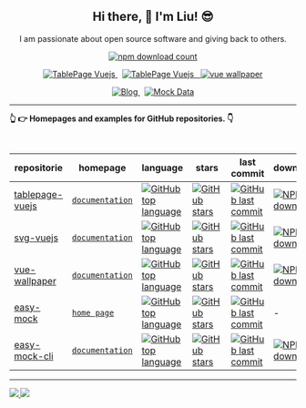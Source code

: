 <h2 align="center">Hi there, 👋 I'm Liu! 😎</h2>

<p align="center">I am passionate about open source software and giving back to others.</p>

<p align="center">
  <a href="https://www.npmjs.com/~og-liu">
    <img alt="npm download count" src="https://img.shields.io/badge/Total%20NPM%20DOWNLOAD-1.5K-822?style=for-the-badge&labelColor=822&logo=npm" />
  </a>
</p>


<p align="center">
  <a href="https://svg.ogliu.com">
    <img alt="TablePage Vuejs" src="https://img.shields.io/badge/-svg vuejs & svg组件-015a9c?style=for-the-badge&labelColor=015a9c&logoColor=FFF&logo=JustGiving" />
  </a>
  <span>&nbsp;</span>
  <a href="https://table.ogliu.com">
    <img alt="TablePage Vuejs" src="https://img.shields.io/badge/-Table Page & 表格页面组件-399?style=for-the-badge&labelColor=399&logoColor=FFF&logo=Elastic Stack" />
  <span>&nbsp;</span>
  <a href="https://github.com/og-liu/vue-wallpaper">
    <img alt="vue wallpaper" src="https://img.shields.io/badge/-wallpaper & 每日壁纸组件-d98706?style=for-the-badge&labelColor=d98706&logoColor=FFF&logo=Wattpad" />
  </a>
  </a>
</p>

<p align="center">
  <a href="https://ogliu.com">
    <img alt="Blog" src="https://img.shields.io/badge/ogliu.com & 个人博客-0088f5?style=for-the-badge&labelColor=0088f5&logo=Blogger&logoColor=FFF" />
  </a>
  <span>&nbsp;</span>
  <a href="https://mock.ogliu.com">
    <img alt="Mock Data" src="https://img.shields.io/badge/mock data & 数据模拟-ed4956?style=for-the-badge&logo=Reason Studios&logoColor=fff&labelColor=ed4956" />
  </a>
</p>

---

[comment]: <> (<details>)

[comment]: <> (  <summary>)

[comment]: <> (    <strong>👆 👉 Homepages and examples for GitHub repositories. 👇<strong>)

[comment]: <> (  </summary>)
    
<strong>👆 👉 Homepages and examples for GitHub repositories. 👇<strong>

<br>

| repositorie | homepage | language | stars | last commit | downloads |
  | --- | --- | --- | --- | --- | --- |
|[tablepage-vuejs](https://github.com/og-liu/tablepage-vuejs) | [`documentation`](https://table.ogliu.com) | [![GitHub top language](https://img.shields.io/github/languages/top/og-liu/tablepage-vuejs?style=flat-square)](https://github.com/og-liu/tablepage-vuejs) | [![GitHub stars](https://img.shields.io/github/stars/og-liu/tablepage-vuejs?style=flat-square)](https://github.com/og-liu/tablepage-vuejs/stargazers) | [![GitHub last commit](https://img.shields.io/github/last-commit/og-liu/tablepage-vuejs?style=flat-square&amp;label=commit)](https://github.com/og-liu/tablepage-vuejs/commits/main) | [![NPM downloads](https://img.shields.io/npm/dw/tablepage-vuejs?style=flat-square&amp;label=npm)](https://www.npmjs.com/package/tablepage-vuejs)
| [svg-vuejs](https://github.com/og-liu/svg-vuejs) | [`documentation`](https://svg.ogliu.com) | [![GitHub top language](https://img.shields.io/github/languages/top/og-liu/svg-vuejs?style=flat-square)](https://github.com/og-liu/svg-vuejs) | [![GitHub stars](https://img.shields.io/github/stars/og-liu/svg-vuejs?style=flat-square)](https://github.com/og-liu/svg-vuejs/stargazers) | [![GitHub last commit](https://img.shields.io/github/last-commit/og-liu/svg-vuejs?style=flat-square&amp;label=commit)](https://github.com/og-liu/svg-vuejs/commits/main) | [![NPM downloads](https://img.shields.io/npm/dw/svg-vuejs?style=flat-square&amp;label=npm)](https://www.npmjs.com/package/svg-vuejs)
[vue-wallpaper](https://github.com/og-liu/vue-wallpaper) | [`documentation`](https://github.com/og-liu/vue-wallpaper/blob/main/README.md) | [![GitHub top language](https://img.shields.io/github/languages/top/og-liu/vue-wallpaper?style=flat-square)](https://github.com/og-liu/vue-wallpaper) | [![GitHub stars](https://img.shields.io/github/stars/og-liu/vue-wallpaper?style=flat-square)](https://github.com/og-liu/vue-wallpaper/stargazers) | [![GitHub last commit](https://img.shields.io/github/last-commit/og-liu/vue-wallpaper?style=flat-square&amp;label=commit)](https://github.com/og-liu/vue-wallpaper/commits/main) | [![NPM downloads](https://img.shields.io/npm/dw/vue-wallpaper?style=flat-square&amp;label=npm)](https://www.npmjs.com/package/vue-wallpaper)
|[easy-mock](https://github.com/og-liu/easy-mock) | [`home page`](https://mock.ogliu.com) | [![GitHub top language](https://img.shields.io/github/languages/top/og-liu/easy-mock?style=flat-square)](https://github.com/og-liu/easy-mock) | [![GitHub stars](https://img.shields.io/github/stars/og-liu/easy-mock?style=flat-square)](https://github.com/og-liu/easy-mock/stargazers) | [![GitHub last commit](https://img.shields.io/github/last-commit/og-liu/easy-mock?style=flat-square&amp;label=commit)](https://github.com/og-liu/easy-mock/commits/main) | -
| [easy-mock-cli](https://github.com/og-liu/easy-mock-cli) | [`documentation`](https://mock.cli.ogliu.com) | [![GitHub top language](https://img.shields.io/github/languages/top/og-liu/easy-mock-cli?style=flat-square)](https://github.com/og-liu/easy-mock-cli) | [![GitHub stars](https://img.shields.io/github/stars/og-liu/easy-mock-cli?style=flat-square)](https://github.com/og-liu/easy-mock-cli/stargazers) | [![GitHub last commit](https://img.shields.io/github/last-commit/og-liu/easy-mock-cli?style=flat-square&amp;label=commit)](https://github.com/og-liu/easy-mock-cli/commits/main) | [![NPM downloads](https://img.shields.io/npm/dw/easy-mock-cli?style=flat-square&amp;label=npm)](https://www.npmjs.com/package/easy-mock-cli)

[comment]: <> (</details>)

---

<div>
  <a href="/" align="left">
    <img src="https://github-readme-stats.vercel.app/api/top-langs/?username=og-liu&text_color=586069&layout=compact&hide_border=true&bg_color=fff&title_color=0366d6&count_private=true&include_all_commits=true" />
  </a>

  <a href="/" align="right">
    <img src="https://github-readme-stats.vercel.app/api?username=og-liu&count_private=true&show_icons=true&icon_color=222&title_color=0366d6&text_color=586069&bg_color=fff&hide=issues&hide_border=true&include_all_commits=true" />
  </a>
</div>




























